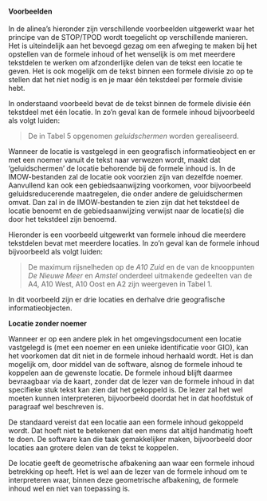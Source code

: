 ﻿#### Voorbeelden

In de alinea’s hieronder zijn verschillende voorbeelden uitgewerkt waar het
principe van de STOP/TPOD wordt toegelicht op verschillende manieren. Het is
uiteindelijk aan het bevoegd gezag om een afweging te maken bij het opstellen
van de formele inhoud of het wenselijk is om met meerdere tekstdelen te werken
om afzonderlijke delen van de tekst een locatie te geven. Het is ook mogelijk om
de tekst binnen een formele divisie zo op te stellen dat het niet nodig is en je
maar één tekstdeel per formele divisie hebt.

In onderstaand voorbeeld bevat de de tekst binnen de formele divisie één
tekstdeel met één locatie. In zo’n geval kan de formele inhoud bijvoorbeeld als
volgt luiden:

>   De in Tabel 5 opgenomen *geluidschermen* worden gerealiseerd.

Wanneer de locatie is vastgelegd in een geografisch informatieobject en er met
een noemer vanuit de tekst naar verwezen wordt, maakt dat ‘geluidschermen’ de
locatie behorende bij de formele inhoud is. In de IMOW-bestanden zal de locatie
ook voorzien zijn van dezelfde noemer. Aanvullend kan ook een gebiedsaanwijzing
voorkomen, voor bijvoorbeeld geluidsreducerende maatregelen, die onder andere de
geluidschermen omvat. Dan zal in de IMOW-bestanden te zien zijn dat het
tekstdeel de locatie benoemt en de gebiedsaanwijzing verwijst naar de locatie(s)
die door het tekstdeel zijn benoemd.



Hieronder is een voorbeeld uitgewerkt van formele inhoud die meerdere tekstdelen
bevat met meerdere locaties. In zo’n geval kan de formele inhoud bijvoorbeeld
als volgt luiden:

>   De maximum rijsnelheden op de *A10 Zuid* en de van de knooppunten *De Nieuwe
>   Meer* en *Amstel* onderdeel uitmakende gedeelten van de A4, A10 West, A10
>   Oost en A2 zijn weergeven in Tabel 1.

In dit voorbeeld zijn er drie locaties en derhalve drie geografische
informatieobjecten.

**Locatie zonder noemer**

Wanneer er op een andere plek in het omgevingsdocument een locatie vastgelegd is
(met een noemer en een unieke identificatie voor GIO), kan het voorkomen dat dit
niet in de formele inhoud herhaald wordt. Het is dan mogelijk om, door middel
van de software, alsnog de formele inhoud te koppelen aan de gewenste locatie.
De formele inhoud blijft daarmee bevraagbaar via de kaart, zonder dat de lezer
van de formele inhoud in dat specifieke stuk tekst kan zien dat het gekoppeld
is. De lezer zal het wel moeten kunnen interpreteren, bijvoorbeeld doordat het
in dat hoofdstuk of paragraaf wel beschreven is.

De standaard vereist dat een locatie aan een formele inhoud gekoppeld wordt. Dat
hoeft niet te betekenen dat een mens dat altijd handmatig hoeft te doen. De
software kan die taak gemakkelijker maken, bijvoorbeeld door locaties aan
grotere delen van de tekst te koppelen.

De locatie geeft de geometrische afbakening aan waar een formele inhoud
betrekking op heeft. Het is wel aan de lezer van de formele inhoud om te
interpreteren waar, binnen deze geometrische afbakening, de formele inhoud wel
en niet van toepassing is.
